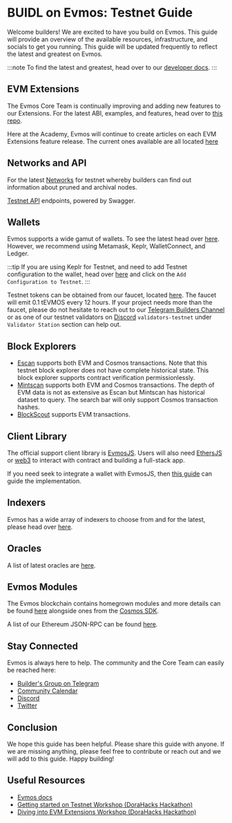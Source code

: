 # BUIDL on Evmos: Testnet Guide

Welcome builders! We are excited to have you build on Evmos. This guide will provide an overview of the
available resources, infrastructure, and socials to get you running. This guide will be updated frequently
to reflect the latest and greatest on Evmos.

:::note
To find the latest and greatest, head over to our [developer docs](https://docs.evmos.org/).
:::

## EVM Extensions

The Evmos Core Team is continually improving and adding new features to our Extensions. For the latest ABI, examples,
and features, head over to [this repo](https://github.com/evmos/extensions).

Here at the Academy, Evmos will continue to create articles on each EVM Extensions feature release. The current ones
available are all located [here](http://docs.evmos.org/develop/smart-contracts/evm-extensions/authorization)

## Networks and API

For the latest [Networks](https://docs.evmos.org/develop/api/networks#testnet) for testnet whereby builders can find
out information about pruned and archival nodes.

[Testnet API](https://api.evmos.dev/) endpoints, powered by Swagger.

## Wallets

Evmos supports a wide gamut of wallets. To see the latest head over [here](https://docs.evmos.org/use/wallet).
However, we recommend using Metamask, Keplr, WalletConnect, and Ledger.

:::tip
If you are using Keplr for Testnet, and need to add Testnet configuration to the wallet, head over [here](https://docs.evmos.org/develop/testnet) and
click on the `Add Configuration to Testnet`.
:::

Testnet tokens can be obtained from our faucet, located [here](https://faucet.evmos.dev/). The faucet will emit
0.1 tEVMOS every 12 hours. If your project needs more than the faucet, please do not hesitate to reach out to our
[Telegram Builders Channel](https://t.me/EvmosBuilders) or as one of our testnet validators on
[Discord](https://discord.gg/evmos) `validators-testnet` under `Validator Station` section can help out.

## Block Explorers

- [Escan](https://testnet.escan.live/) supports both EVM and Cosmos transactions. Note that this testnet
block explorer does not have complete historical state. This block explorer supports contract verification
permissionlessly.
- [Mintscan](https://testnet.mintscan.io/evmos-testnet/) supports both EVM and Cosmos transactions. The depth of
EVM data is not as extensive as Escan but Mintscan has historical dataset to query. The search bar will only support
Cosmos transaction hashes.
- [BlockScout](https://evm.evmos.dev/) supports EVM transactions.

## Client Library

The official support client library is [EvmosJS](https://github.com/evmos/evmosjs). Users will also need
[EthersJS](https://docs.ethers.org/v5/) or [web3](https://web3js.readthedocs.io/) to interact with contract
and building a full-stack app.

If you need seek to integrate a wallet with EvmosJS, then [this guide](./../advanced/wallet-integration) can guide
the implementation.

## Indexers

Evmos has a wide array of indexers to choose from and for the latest, please head over [here](https://docs.evmos.org/develop/tools/indexers).

## Oracles

A list of latest oracles are [here](https://docs.evmos.org/develop/tools/oracles).

## Evmos Modules

The Evmos blockchain contains homegrown modules and more details can be found [here](https://docs.evmos.org/protocol/modules) alongside ones
from the [Cosmos SDK](https://docs.evmos.org/protocol/modules).

A list of our Ethereum JSON-RPC can be found [here](https://docs.evmos.org/develop/api/ethereum-json-rpc).

## Stay Connected

Evmos is always here to help. The community and the Core Team can easily be reached here:

- [Builder's Group on Telegram](https://t.me/EvmosBuilders)
- [Community Calendar](https://calendar.google.com/calendar/embed?src=c_grfooiam12n63762eld4ntue48%40group.calendar.google.com&ctz=America%2FLos_Angeles)
- [Discord](https://discord.gg/evmos)
- [Twitter](https://twitter.com/EvmosOrg)

## Conclusion

We hope this guide has been helpful. Please share this guide with anyone. If we are missing anything, please feel free to contribute
or reach out and we will add to this guide. Happy building!

## Useful Resources

- [Evmos docs](https://docs.evmos.org/)
- [Getting started on Testnet Workshop (DoraHacks Hackathon)](https://www.youtube.com/live/pzk70FaqtQE?feature=share)
- [Diving into EVM Extensions Workshop (DoraHacks Hackathon)](https://www.youtube.com/live/pJhOfZ0ScAE?feature=share)
